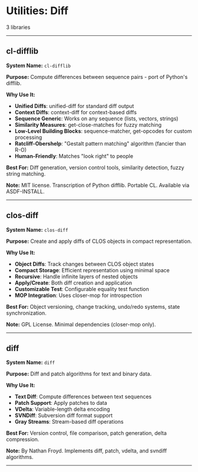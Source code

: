 # Utilities: Diff

3 libraries

---

## cl-difflib

**System Name:** `cl-difflib`

**Purpose:** Compute differences between sequence pairs - port of Python's difflib.

**Why Use It:**
- **Unified Diffs**: unified-diff for standard diff output
- **Context Diffs**: context-diff for context-based diffs
- **Sequence Generic**: Works on any sequence (lists, vectors, strings)
- **Similarity Measures**: get-close-matches for fuzzy matching
- **Low-Level Building Blocks**: sequence-matcher, get-opcodes for custom processing
- **Ratcliff-Obershelp**: "Gestalt pattern matching" algorithm (fancier than R-O)
- **Human-Friendly**: Matches "look right" to people

**Best For:** Diff generation, version control tools, similarity detection, fuzzy string matching.

**Note:** MIT license. Transcription of Python difflib. Portable CL. Available via ASDF-INSTALL.

---


## clos-diff

**System Name:** `clos-diff`

**Purpose:** Create and apply diffs of CLOS objects in compact representation.

**Why Use It:**
- **Object Diffs**: Track changes between CLOS object states
- **Compact Storage**: Efficient representation using minimal space
- **Recursive**: Handle infinite layers of nested objects
- **Apply/Create**: Both diff creation and application
- **Customizable Test**: Configurable equality test function
- **MOP Integration**: Uses closer-mop for introspection

**Best For:** Object versioning, change tracking, undo/redo systems, state synchronization.

**Note:** GPL License. Minimal dependencies (closer-mop only).

---


## diff

**System Name:** `diff`

**Purpose:** Diff and patch algorithms for text and binary data.

**Why Use It:**
- **Text Diff**: Compute differences between text sequences
- **Patch Support**: Apply patches to data
- **VDelta**: Variable-length delta encoding
- **SVNDiff**: Subversion diff format support
- **Gray Streams**: Stream-based diff operations

**Best For:** Version control, file comparison, patch generation, delta compression.

**Note:** By Nathan Froyd. Implements diff, patch, vdelta, and svndiff algorithms.

---


